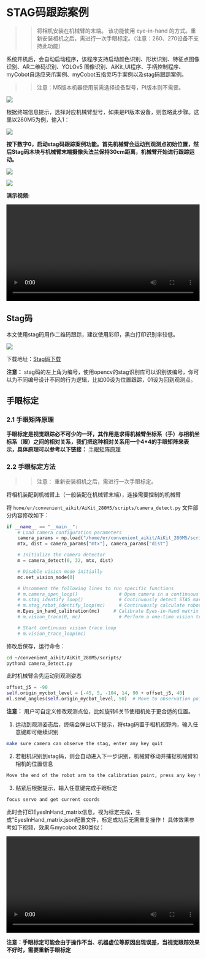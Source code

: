 # STAG码跟踪案例

>> 将相机安装在机械臂的末端。 该功能使用 eye-in-hand 的方式。重新安装相机之后，需进行一次手眼标定。（注意：260、270设备不支持此功能）

系统开机后，会自动启动程序，该程序支持启动颜色识别、形状识别、特征点图像识别、AR二维码识别、YOLOv5 图像识别、AiKit_UI程序、手柄控制程序、myCobot自适应夹爪案例、myCobot五指灵巧手案例以及stag码跟踪案例。

>>注意：M5版本机器使用前需选择设备型号，PI版本则不需要。

![](../resources/5-BasicAlgorithmFunction/5.1-1.png)

根据终端信息提示，选择对应机械臂型号，如果是PI版本设备，则忽略此步骤。这里以280M5为例，输入1：

![](../resources/5-BasicAlgorithmFunction/5.1-2.png)

**按下数字0，启动stag码跟踪案例功能。首先机械臂会运动到观测点初始位置，然后Stag码木块与机械臂末端摄像头法兰保持30cm距离，机械臂开始进行跟踪运动。**

![](../resources/5-BasicAlgorithmFunction/5.9-1.png)

![](../resources/5-BasicAlgorithmFunction/5.9-2.png)

**演示视频:** 

<video id="my-video" class="video-js" controls preload="auto" width="100%"
poster="" data-setup='{"aspectRatio":"16:9"}'>
  <source src="../resources/5-BasicAlgorithmFunction/YOLORecognition.mp4"></video>

## Stag码

本文使用stag码用作二维码跟踪，建议使用彩印，黑白打印识别率较低。

![](../resources/5-BasicAlgorithmFunction/5.9-3.png)

下载地址：[Stag码下载](https://drive.google.com/drive/folders/0ByNTNYCAhWbILXd2SE5FY1c3WXM?resourcekey=0-nWeENtNZql2j9AF32Ud8sQ)

**注意：** stag码的左上角为编号，使用opencv的stag识别库可以识别该编号，你可以为不同编号设计不同的行为逻辑，比如00设为位置跟踪，01设为回到观测点。

## 手眼标定

### 2.1 手眼矩阵原理

**手眼标定是视觉跟踪必不可少的一环，其作用是求得机械臂坐标系（手）与相机坐标系（眼）之间的相对关系，我们把这种相对关系用一个4*4的手眼矩阵来表示，具体原理可以参考以下链接：** [手眼矩阵原理](https://blog.csdn.net/weixin_45844515/article/details/125571550)

### 2.2 手眼标定方法

>> 注意： 重新安装相机之后，需进行一次手眼标定。

将相机装配到机械臂上（一般装配在机械臂末端），连接需要控制的机械臂

将 `home/er/convenient_aikit/AiKit_280M5/scripts/camera_detect.py` 文件部分内容修改如下：

```python
if __name__ == "__main__":
    # Load camera configuration parameters
    camera_params = np.load("/home/er/convenient_aikit/AiKit_280M5/scripts/camera_params.npz")
    mtx, dist = camera_params["mtx"], camera_params["dist"]

    # Initialize the camera detector
    m = camera_detect(0, 32, mtx, dist)

    # Disable vision mode initially
    mc.set_vision_mode(0)

    # Uncomment the following lines to run specific functions
    # m.camera_open_loop()               # Open camera in a continuous loop
    # m.stag_identify_loop()             # Continuously detect STAG markers
    # m.stag_robot_identify_loop(mc)     # Continuously calculate robot coordinates based on STAG
    m.Eyes_in_hand_calibration(mc)     # Calibrate Eyes-in-Hand matrix
    # m.vision_trace(0, mc)              # Perform a one-time vision trace

    # Start continuous vision trace loop
    # m.vision_trace_loop(mc)
```

修改后保存，运行命令：

```bash
cd ~/convenient_aikit/AiKit_280M5/scripts/
python3 camera_detect.py
```

此时机械臂会先运动到观测姿态

```python
offset_j5 = -90
self.origin_mycbot_level = [-45, 5, -104, 14, 90 + offset_j5, 40]
ml.send_angles(self.origin_mycbot_level, 50)  # Move to observation point
```

**注意：** 用户可自定义修改观测点位，比如旋转6关节使相机处于更合适的位置。

1. 运动到观测姿态后，终端会弹出以下提示，将stag码置于相机视野内，输入任意键即可继续识别

```bash
make sure camera can observe the stag, enter any key quit
```

2. 若相机识别到stag码，则会自动进入下一步识别，机械臂移动并捕捉机械臂和相机的位置信息

```bash
Move the end of the robot arm to the calibration point, press any key to release servo
```

3. 贴紧后根据提示，输入任意键完成手眼标定

```bash
focus servo and get current coords
```

此时会打印EyesInHand_matrix信息，视为标定完成，生成"EyesInHand_matrix.json配置文件，标定成功后无需重复操作！
具体效果参考如下视频，效果与mycobot 280类似：

<video id="my-video" class="video-js" controls preload="auto" width="100%"
poster="" data-setup='{"aspectRatio":"16:9"}'>
  <source src="../resources/5-BasicAlgorithmFunction/mycobot_hand_vision.mp4"></video>

**注意：手眼标定可能会由于操作不当、机器虚位等原因出现误差，当视觉跟踪效果不好时，需要重新手眼标定**